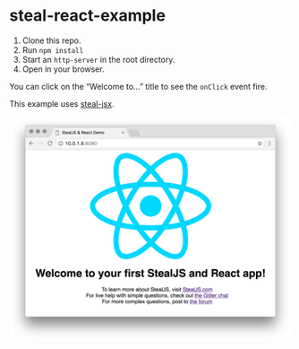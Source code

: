 # steal-react-example

1. Clone this repo.
2. Run `npm install`
3. Start an `http-server` in the root directory.
4. Open in your browser.

You can click on the “Welcome to…” title to see the `onClick` event fire.

This example uses [steal-jsx](https://www.npmjs.com/package/steal-jsx).

![Steal-React Example Screenshot](screenshot.png?raw=true "Simple Steal-React Example App")
